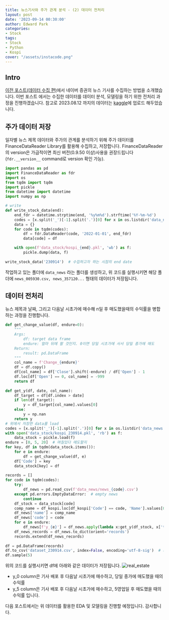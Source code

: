 ```yaml
---
title: 뉴스기사와 주가 관계 분석 - (2) 데이터 전처리
layout: post
date: '2023-09-14 00:30:00'
author: Edward Park
categories:
- Stock
tags:
- Stock
- Python
- Kospi
cover: "/assets/instacode.png"
---
```


## Intro
[이전 포스트(데이터 수집 편)](https://parkeunsang.github.io/blog/stock/2023/08/13/news-stock.html)에서 네이버 증권의 뉴스 기사를 수집하는 방법을 소개했습니다. 이번 포스트 에서는 수집한 데이터를 데이터 분석, 모델링을 하기 위한 전처리 과정을 진행하겠습니다. 참고로 2023.08.12 까지의 데이터는 [kaggle](https://www.kaggle.com/datasets/park123/korean-news-title-datafrom-naver-stock)에 업로드 해두었습니다.

## 주가 데이터 저장
일자별 뉴스 제목 데이터와 주가의 관계를 분석하기 위해 주가 데이터를 FinanceDataReader Library를 활용해 수집하고, 저장합니다. FinanceDataReader의 version은 가급적이면 최신 버전(0.9.50 이상)사용을 권장드립니다(`fdr.__version__` command로 version 확인 가능).
```Python
import pandas as pd
import FinanceDataReader as fdr
import os
from tqdm import tqdm
import pickle
from datetime import datetime
import numpy as np

# write
def write_stock_data(end):
    end_fdr = datetime.strptime(end, '%y%m%d').strftime('%Y-%m-%d')
    codes = [x.split('_')[-1].split('.')[0] for x in os.listdir('data_news')]
    data = {}
    for code in tqdm(codes):
        df = fdr.DataReader(code, '2022-01-01', end_fdr)
        data[code] = df

    with open(f'data_stock/kospi_{end}.pkl', 'wb') as f:
        pickle.dump(data, f)
				
write_stock_data('230914')  # 수집하고자 하는 시점의 end date
```
작업하고 있는 폴더에 `data_news` 라는 폴더를 생성하고, 위 코드를 실행시키면 해당 폴더에 `news_005930.csv, news_357120...` 형태의 데이터가 저장됩니다.

## 데이터 전처리
뉴스 제목과 날짜, 그리고 다음날 시초가에 매수해 n일 후 매도했을때의 수익률을 병합하는 과정을 진행합니다.
```Python
def get_change_value(df, endure=0):
    """
    Args:
        df: target data frame
        endure: 얼마 뒤에 팔 것인지. 0이면 당일 시초가에 사서 당일 종가에 매도
    Return:
        result: pd.DataFrame
    """
    col_name = f'Change_{endure}'
    df = df.copy()
    df[col_name] = df['Close'].shift(-endure) / df['Open'] - 1
    df.loc[df['Open'] == 0, col_name] = -999
    return df
		
def get_y(df, date, col_name):
    df_target = df[df.index > date]
    if len(df_target):
        y = df_target[col_name].values[0]
    else:
        y = np.nan
    return y
# 위에서 저장한 data를 load
codes = [x.split('_')[-1].split('.')[0] for x in os.listdir('data_news')]
with open('data_stock/kospi_230914.pkl', 'rb') as f:
    data_stock = pickle.load(f)
endure = [0, 5, 20]  # 며칠있다 매도할지
for key, df in tqdm(data_stock.items()):
    for e in endure:
        df = get_change_value(df, e)
    df['Code'] = key
    data_stock[key] = df
		
records = []
for code in tqdm(codes):
    try: 
        df_news = pd.read_csv(f'data_news/news_{code}.csv')
    except pd.errors.EmptyDataError:  # empty news
        continue
    df_stock = data_stock[code]
    comp_name = df_kospi.loc[df_kospi['Code'] == code, 'Name'].values[0]
    df_news['name'] = comp_name
    df_news['code'] = code
    for e in endure:
        df_news[f'y_{e}'] = df_news.apply(lambda x:get_y(df_stock, x['time'], f'Change_{e}'), axis=1)
    df_news_records = df_news.to_dict(orient='records')
    records.extend(df_news_records)
		
df = pd.DataFrame(records)
df.to_csv('dataset_230914.csv', index=False, encoding='utf-8-sig')  # 최종 형태로 저장
df.sample(5)
```
위의 코드를 실행시키면 df에 아래와 같은 데이터가 저장됩니다. 
<img src="/blog/post_images/stock/stock_news_1.png" title="real_estate">
- y_0 column은 기사 배포 후 다음날 시초가에 매수하고, 당일 종가에 매도했을 때의 수익률
- y_5 column은 기사 배포 후 다음날 시초가에 매수하고, 5영업일 후 매도했을 때의 수익률
입니다.<br>

다음 포스트에서는 위 데이터를 활용한 EDA 및 모델링을 진행할 예정입니다. 감사합니다.
